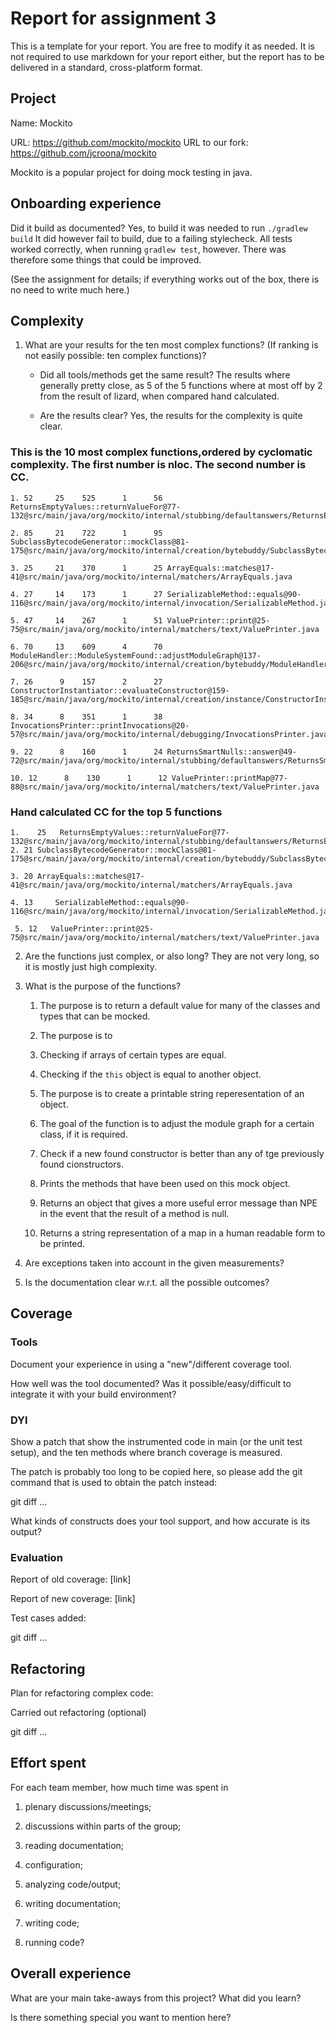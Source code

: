 # Report for assignment 3

This is a template for your report. You are free to modify it as needed.
It is not required to use markdown for your report either, but the report
has to be delivered in a standard, cross-platform format.

## Project

Name: Mockito

URL: https://github.com/mockito/mockito
URL to our fork: https://github.com/jcroona/mockito


Mockito is a popular project for doing mock testing in 
java.

## Onboarding experience

Did it build as documented?
Yes, to build it was needed to run `./gradlew build`
It did however fail to build, due to a failing 
stylecheck. All tests worked correctly, when running
`gradlew test`, however. There was therefore
some things that could be improved.
    
(See the assignment for details; if everything works out of the box,
there is no need to write much here.)


## Complexity

1. What are your results for the ten most complex functions? (If ranking
is not easily possible: ten complex functions)?
   * Did all tools/methods get the same result?
    The results where generally pretty close,
    as 5 of the 5 functions where at most off by 2
    from the result of lizard, when compared hand 
    calculated.
  
   * Are the results clear?
    Yes, the results for the complexity is quite clear.

### This is the 10 most complex functions,ordered by cyclomatic complexity. The first number is nloc. The second number is CC.
    1. 52     25    525      1      56 ReturnsEmptyValues::returnValueFor@77-132@src/main/java/org/mockito/internal/stubbing/defaultanswers/ReturnsEmptyValues.java

    2. 85     21    722      1      95 SubclassBytecodeGenerator::mockClass@81-175@src/main/java/org/mockito/internal/creation/bytebuddy/SubclassBytecodeGenerator.java

    3. 25     21    370      1      25 ArrayEquals::matches@17-41@src/main/java/org/mockito/internal/matchers/ArrayEquals.java

    4. 27     14    173      1      27 SerializableMethod::equals@90-116@src/main/java/org/mockito/internal/invocation/SerializableMethod.java

    5. 47     14    267      1      51 ValuePrinter::print@25-75@src/main/java/org/mockito/internal/matchers/text/ValuePrinter.java

    6. 70     13    609      4      70 ModuleHandler::ModuleSystemFound::adjustModuleGraph@137-206@src/main/java/org/mockito/internal/creation/bytebuddy/ModuleHandler.java

    7. 26      9    157      2      27 ConstructorInstantiator::evaluateConstructor@159-185@src/main/java/org/mockito/internal/creation/instance/ConstructorInstantiator.java

    8. 34      8    351      1      38 InvocationsPrinter::printInvocations@20-57@src/main/java/org/mockito/internal/debugging/InvocationsPrinter.java

    9. 22      8    160      1      24 ReturnsSmartNulls::answer@49-72@src/main/java/org/mockito/internal/stubbing/defaultanswers/ReturnsSmartNulls.java

    10. 12      8    130      1      12 ValuePrinter::printMap@77-88@src/main/java/org/mockito/internal/matchers/text/ValuePrinter.java

### Hand calculated CC for the top 5 functions
    1.    25   ReturnsEmptyValues::returnValueFor@77-132@src/main/java/org/mockito/internal/stubbing/defaultanswers/ReturnsEmptyValues.java
    2. 21 SubclassBytecodeGenerator::mockClass@81-175@src/main/java/org/mockito/internal/creation/bytebuddy/SubclassBytecodeGenerator.java

    3. 20 ArrayEquals::matches@17-41@src/main/java/org/mockito/internal/matchers/ArrayEquals.java

    4. 13     SerializableMethod::equals@90-116@src/main/java/org/mockito/internal/invocation/SerializableMethod.java

     5. 12   ValuePrinter::print@25-75@src/main/java/org/mockito/internal/matchers/text/ValuePrinter.java

2. Are the functions just complex, or also long?
They are not very long, so it is mostly just high complexity.
3. What is the purpose of the functions?
    1. The purpose is to return a default value for many of the classes and types that can be mocked.
    2. The purpose is to 
    
    3. Checking if arrays of certain types are equal.
    4. Checking if the `this` object is equal to another object.
    5. The purpose is to create a printable string reperesentation of an object.
    6. The goal of the function is to adjust the module graph for a certain class, if it is required.
    7. Check if a new found constructor is better than any of tge previously found cionstructors.
    8. Prints the methods that have been used on this mock object.
    9. Returns an object that gives a more useful error message than NPE in the event that the result of a method is null.
    10. Returns a string representation of a map in a human readable form to be printed.


4. Are exceptions taken into account in the given measurements?
5. Is the documentation clear w.r.t. all the possible outcomes?

## Coverage

### Tools

Document your experience in using a "new"/different coverage tool.

How well was the tool documented? Was it possible/easy/difficult to
integrate it with your build environment?

### DYI

Show a patch that show the instrumented code in main (or the unit
test setup), and the ten methods where branch coverage is measured.

The patch is probably too long to be copied here, so please add
the git command that is used to obtain the patch instead:

git diff ...

What kinds of constructs does your tool support, and how accurate is
its output?

### Evaluation

Report of old coverage: [link]

Report of new coverage: [link]

Test cases added:

git diff ...

## Refactoring

Plan for refactoring complex code:

Carried out refactoring (optional)

git diff ...

## Effort spent

For each team member, how much time was spent in

1. plenary discussions/meetings;

2. discussions within parts of the group;

3. reading documentation;

4. configuration;

5. analyzing code/output;

6. writing documentation;

7. writing code;

8. running code?

## Overall experience

What are your main take-aways from this project? What did you learn?

Is there something special you want to mention here?
